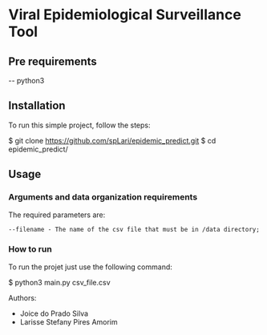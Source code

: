 # Viral Epidemiological Surveillance Tool

## Pre requirements

  -- python3

## Installation

To run this simple project, follow the steps:

  $ git clone https://github.com/spLari/epidemic_predict.git
  $ cd epidemic_predict/

## Usage

### Arguments and data organization requirements

The required parameters are:

    --filename - The name of the csv file that must be in /data directory;

### How to run

To run the projet just use the following command:

  $ python3 main.py csv_file.csv


Authors:
 - Joice do Prado Silva 
 - Larisse Stefany Pires Amorim